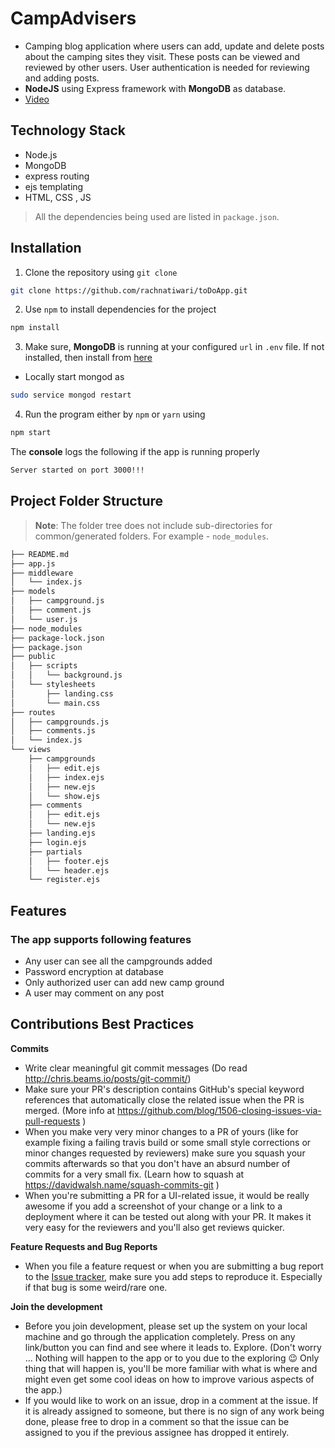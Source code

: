 

# CampAdvisers

- Camping blog application where users can add, update and delete posts about the camping sites they visit. These posts can be viewed and reviewed by other users. User authentication is needed for reviewing and adding posts.
- **NodeJS** using Express framework with **MongoDB** as database.
- [Video](https://drive.google.com/file/d/1OeBJjihnQe3aqUmJRKZbj0t5gNnKaEOI/view?usp=sharing)

## Technology Stack

- Node.js
- MongoDB
- express routing
- ejs templating
- HTML, CSS , JS

> All the dependencies being used are listed in `package.json`.


## Installation

1. Clone the repository using `git clone` 
```bash
git clone https://github.com/rachnatiwari/toDoApp.git
```


<!-- 2. Create `.env` file as per the sample `EXAMPLE.env` file in the root of your project.
- The username and password are the credentials for smtp gmail Api twillio sms api.

*Lines beginning with '#' are comments and are not required in `.env` -->

 2. Use `npm` to install dependencies for the project

```bash
npm install
```


 3. Make sure, **MongoDB** is running at your configured `url` in `.env` file. If not installed, then install from [here](https://docs.mongodb.com/manual/installation/)

- Locally start mongod as

```bash
sudo service mongod restart
```

 4. Run the program either by `npm` or `yarn` using

```bash
npm start
```


The **console** logs the following if the app is running properly
```bash
Server started on port 3000!!!
```

## Project Folder Structure

> **Note**: The folder tree does not include sub-directories for common/generated folders. For example - `node_modules`.

```bash
├── README.md
├── app.js
├── middleware
│   └── index.js
├── models
│   ├── campground.js
│   ├── comment.js
│   └── user.js
├── node_modules
├── package-lock.json
├── package.json
├── public
│   ├── scripts
│   │   └── background.js
│   └── stylesheets
│       ├── landing.css
│       └── main.css
├── routes
│   ├── campgrounds.js
│   ├── comments.js
│   └── index.js
└── views
    ├── campgrounds
    │   ├── edit.ejs
    │   ├── index.ejs
    │   ├── new.ejs
    │   └── show.ejs
    ├── comments
    │   ├── edit.ejs
    │   └── new.ejs
    ├── landing.ejs
    ├── login.ejs
    ├── partials
    │   ├── footer.ejs
    │   └── header.ejs
    └── register.ejs
```
## Features
### The app supports following features

-   Any user can see all the campgrounds added
-   Password encryption at database
-   Only authorized user can add new camp ground
-   A user may comment on any post 

## Contributions Best Practices

**Commits**

- Write clear meaningful git commit messages (Do read http://chris.beams.io/posts/git-commit/)
- Make sure your PR's description contains GitHub's special keyword references that automatically close the related issue when the PR is merged. (More info at https://github.com/blog/1506-closing-issues-via-pull-requests )
- When you make very very minor changes to a PR of yours (like for example fixing a failing travis build or some small style corrections or minor changes requested by reviewers) make sure you squash your commits afterwards so that you don't have an absurd number of commits for a very small fix. (Learn how to squash at https://davidwalsh.name/squash-commits-git )
- When you're submitting a PR for a UI-related issue, it would be really awesome if you add a screenshot of your change or a link to a deployment where it can be tested out along with your PR. It makes it very easy for the reviewers and you'll also get reviews quicker.

**Feature Requests and Bug Reports**

- When you file a feature request or when you are submitting a bug report to the [Issue tracker](https://github.com/rachnatiwari/CampAdvisers/issues), make sure you add steps to reproduce it. Especially if that bug is some weird/rare one.

**Join the development**

- Before you join development, please set up the system on your local machine and go through the application completely. Press on any link/button you can find and see where it leads to. Explore. (Don't worry ... Nothing will happen to the app or to you due to the exploring :wink: Only thing that will happen is, you'll be more familiar with what is where and might even get some cool ideas on how to improve various aspects of the app.)
- If you would like to work on an issue, drop in a comment at the issue. If it is already assigned to someone, but there is no sign of any work being done, please free to drop in a comment so that the issue can be assigned to you if the previous assignee has dropped it entirely.

